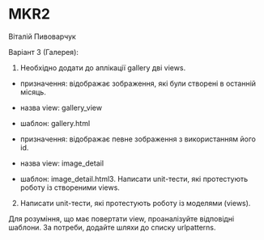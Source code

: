 # MKR2

Віталій Пивоварчук 

Варіант 3 (Галерея):
1. Необхідно додати до аплікації gallery дві views.
 - призначення: відображає зображення, які були створені в останній місяць.
 - назва view: gallery_view
 - шаблон: gallery.html

 - призначення: відображає певне зображення з використанням його id.
 - назва view: image_detail
 - шаблон: image_detail.html3. Написати unit-тести, які протестують роботу із створеними views.   
2. Написати unit-тести, які протестують роботу із моделями (views).   

Для розуміння, що має повертати view, проаналізуйте відповідні шаблони.
За потреби, додайте шляхи до списку urlpatterns.